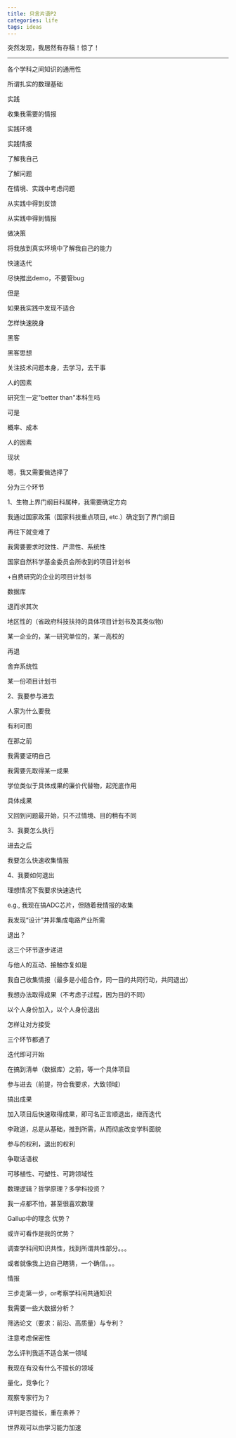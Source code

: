 ```yaml
---
title: 只言片语P2
categories: life
tags: ideas
---
```


突然发现，我居然有存稿！惊了！

---

各个学科之间知识的通用性

所谓扎实的数理基础

实践

收集我需要的情报

实践环境

实践情报

了解我自己

了解问题

在情境、实践中考虑问题

从实践中得到反馈

从实践中得到情报

做决策

将我放到真实环境中了解我自己的能力

快速迭代

尽快推出demo，不要管bug

但是

如果我实践中发现不适合

怎样快速脱身

黑客

黑客思想

关注技术问题本身，去学习，去干事

人的因素

研究生一定"better than"本科生吗

可是

概率、成本

人的因素

现状



嗯，我又需要做选择了

分为三个环节

1、生物上界门纲目科属种，我需要确定方向

我通过国家政策（国家科技重点项目, etc.）确定到了界门纲目

再往下就变难了

我需要要求时效性、严肃性、系统性

国家自然科学基金委员会所收到的项目计划书

+自费研究的企业的项目计划书

数据库

退而求其次

地区性的（省政府科技扶持的具体项目计划书及其类似物）

某一企业的，某一研究单位的，某一高校的

再退

舍弃系统性

某一份项目计划书

2、我要参与进去

人家为什么要我

有利可图

在那之前

我需要证明自己

我需要先取得某一成果

学位类似于具体成果的廉价代替物，起兜底作用

具体成果

又回到问题最开始，只不过情境、目的稍有不同

3、我要怎么执行

进去之后

我要怎么快速收集情报

4、我要如何退出

理想情况下我要求快速迭代

e.g., 我现在搞ADC芯片，但随着我情报的收集

我发现“设计”并非集成电路产业所需

退出？

这三个环节逐步递进

与他人的互动、接触亦复如是

我自己收集情报（最多是小组合作，同一目的共同行动，共同退出）

我想办法取得成果（不考虑子过程，因为目的不同）

以个人身份加入，以个人身份退出

怎样让对方接受



三个环节都通了

迭代即可开始



在搞到清单（数据库）之前，等一个具体项目

参与进去（前提，符合我要求，大致领域）

搞出成果

加入项目后快速取得成果，即可名正言顺退出，继而迭代

李政道，总是从基础，推到所需，从而彻底改变学科面貌

参与的权利，退出的权利

争取话语权



可移植性、可塑性、可跨领域性

数理逻辑？哲学原理？多学科投资？

我一点都不怕，甚至很喜欢数理

Gallup中的理念 优势？

或许可看作是我的优势？



调查学科间知识共性，找到所谓共性部分。。。

或者就像我上边自己瞎猜，一个确信。。。

情报



三步走第一步，or考察学科间共通知识

我需要一些大数据分析？

筛选论文（要求：前沿、高质量）与专利？

注意考虑保密性



怎么评判我适不适合某一领域

我现在有没有什么不擅长的领域

量化，竞争化？

观察专家行为？

评判是否擅长，重在素养？

世界观可以由学习能力加速

